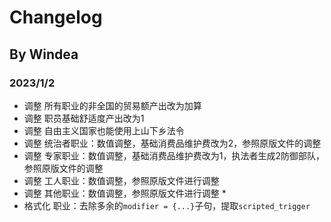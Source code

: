 # Changelog

## By Windea

### 2023/1/2

* 调整 所有职业的非全国的贸易额产出改为加算
* 调整 职员基础舒适度产出改为1
* 调整 自由主义国家也能使用上山下乡法令
* 调整 统治者职业：数值调整，基础消费品维护费改为2，参照原版文件的调整
* 调整 专家职业：数值调整，基础消费品维护费改为1，执法者生成2防御部队，参照原版文件的调整
* 调整 工人职业：数值调整，参照原版文件进行调整
* 调整 其他职业：数值调整，参照原版文件进行调整 *
* 格式化 职业：去除多余的`modifier = {...}`子句，提取`scripted_trigger`